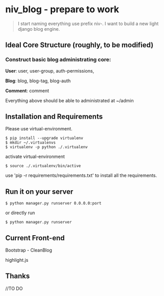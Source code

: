 # niv_blog - prepare to work
>I start naming everything use prefix niv-. I want to build a new light django blog engine.

## Ideal Core Structure (roughly, to be modified)
### Construct basic blog administrating core: 
**User**: user, user-group, auth-permissions,

**Blog**: blog, blog-tag, blog-auth

**Comment**: comment

Everything above should be able to administrated at ~/admin

## Installation and Requirements
Please use virtual-environment.
```
$ pip install --upgrade virtualenv
$ mkdir ~/.virtualenvs
$ virtualenv -p python ./.virtualenv
```
activate virtual-environment
```
$ source ./.virtualenv/bin/active
```

use 'pip -r requirements/requirements.txt' to install all the requirements.

## Run it on your server
```
$ python manager.py runserver 0.0.0.0:port
```
or directly run
```
$ python manager.py runserver
```

## Current Front-end
Bootstrap - CleanBlog

highlight.js

## Thanks
//TO DO
